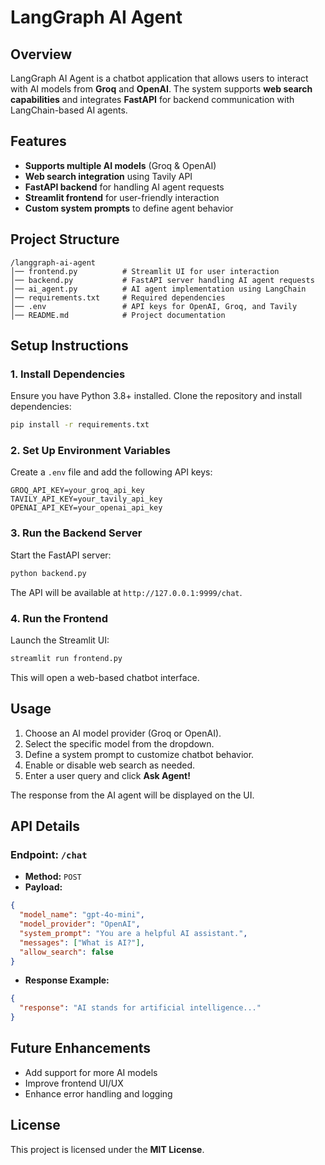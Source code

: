 # LangGraph AI Agent  

## Overview  
LangGraph AI Agent is a chatbot application that allows users to interact with AI models from **Groq** and **OpenAI**. The system supports **web search capabilities** and integrates **FastAPI** for backend communication with LangChain-based AI agents.  

## Features  
- **Supports multiple AI models** (Groq & OpenAI)  
- **Web search integration** using Tavily API  
- **FastAPI backend** for handling AI agent requests  
- **Streamlit frontend** for user-friendly interaction  
- **Custom system prompts** to define agent behavior  

## Project Structure  
```
/langgraph-ai-agent
│── frontend.py          # Streamlit UI for user interaction
│── backend.py           # FastAPI server handling AI agent requests
│── ai_agent.py          # AI agent implementation using LangChain
│── requirements.txt     # Required dependencies
│── .env                 # API keys for OpenAI, Groq, and Tavily
│── README.md            # Project documentation
```

## Setup Instructions  

### 1. Install Dependencies  
Ensure you have Python 3.8+ installed. Clone the repository and install dependencies:  
```sh
pip install -r requirements.txt
```

### 2. Set Up Environment Variables  
Create a `.env` file and add the following API keys:  
```
GROQ_API_KEY=your_groq_api_key
TAVILY_API_KEY=your_tavily_api_key
OPENAI_API_KEY=your_openai_api_key
```

### 3. Run the Backend Server  
Start the FastAPI server:  
```sh
python backend.py
```
The API will be available at `http://127.0.0.1:9999/chat`.

### 4. Run the Frontend  
Launch the Streamlit UI:  
```sh
streamlit run frontend.py
```
This will open a web-based chatbot interface.

## Usage  
1. Choose an AI model provider (Groq or OpenAI).  
2. Select the specific model from the dropdown.  
3. Define a system prompt to customize chatbot behavior.  
4. Enable or disable web search as needed.  
5. Enter a user query and click **Ask Agent!**  

The response from the AI agent will be displayed on the UI.

## API Details  

### Endpoint: `/chat`  
- **Method:** `POST`  
- **Payload:**  
```json
{
  "model_name": "gpt-4o-mini",
  "model_provider": "OpenAI",
  "system_prompt": "You are a helpful AI assistant.",
  "messages": ["What is AI?"],
  "allow_search": false
}
```

- **Response Example:**  
```json
{
  "response": "AI stands for artificial intelligence..."
}
```

## Future Enhancements  
- Add support for more AI models  
- Improve frontend UI/UX  
- Enhance error handling and logging  

## License  
This project is licensed under the **MIT License**.
